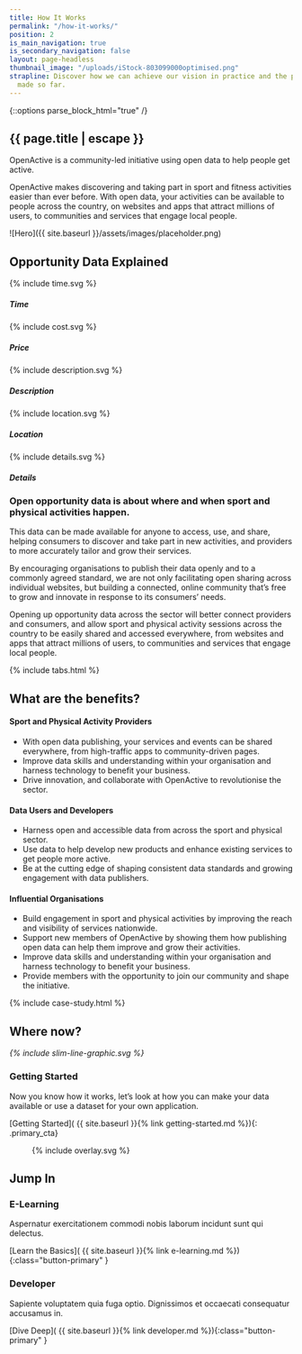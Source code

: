 ```yaml
---
title: How It Works
permalink: "/how-it-works/"
position: 2
is_main_navigation: true
is_secondary_navigation: false
layout: page-headless
thumbnail_image: "/uploads/iStock-803099000optimised.png"
strapline: Discover how we can achieve our vision in practice and the progress we’ve
  made so far.
---
```


{::options parse_block_html="true" /}

<!--  ---------------->
<!-- HERO BLOCK -->
<!--  ---------------->
<article class="hero--simple">
<div class="two">

<h1>{{ page.title | escape }}</h1>

 OpenActive is a community-led initiative using open data to help people get active.

OpenActive makes discovering and taking part in  sport and fitness activities easier than ever before. With open data, your activities can be available to people across the country,  on websites and apps that attract millions of users, to communities and services that engage local people.

<!-- Our goal is to collect and share opportunity data on what, where, and when physical activity sessions happen, and to make this information openly available to everyone, transforming the way people discover, access, and take part in new activities. -->
<!-- We believe that open opportunity data will revolutionise the sport and physical sector, helping providers to better deliver activities, attract engaged and active customers, and lead the nation in becoming more active together. -->

</div>
<div class="two">


![Hero]({{ site.baseurl }}/assets/images/placeholder.png)

</div>
</article>

<!--  ---------------->
<!-- WHAT IS OPPORTUNITY DATA -->
<!--  ---------------->
<article markdown="0" class="opportunity-data title-row">
<h2 class="sub-heading-two">Opportunity Data Explained</h2>
<div class="one freegrid-five">
<div>
{% include time.svg %}
<h5>Time</h5>
</div>
<div>
{% include cost.svg %}
<h5>Price</h5>
</div>
<div>
{% include description.svg %}
<h5>Description</h5>
</div>
<div>
{% include location.svg %}
<h5>Location</h5>
</div>
<div>
{% include details.svg %}
<h5>Details</h5>
</div>
</div>
</article>

<article>
<div class="one">

### Open opportunity data is about where and when sport and physical activities happen.
This data can be made available for anyone to access, use, and share, helping consumers to discover and take part in new activities, and providers to more accurately tailor and grow their services.

By encouraging organisations to publish their data openly and to a commonly agreed standard, we are not only facilitating open sharing across individual websites, but building a connected, online community that’s free to grow and innovate in response to its consumers’ needs.

Opening up opportunity data across the sector will better connect providers and consumers, and allow sport and physical activity sessions across the country to be easily shared and accessed everywhere, from websites and apps that attract millions of users, to communities and services that engage local people.

</div>
</article>


<!--  ---------------->
<!-- TABS -->
<!--  ---------------->
{% include tabs.html %}




<!--  ---------------->
<!-- WHAT ARE THE BENEFITS -->
<!--  ---------------->
<article class="title-row">
<h2 class="sub-heading-two">What are the benefits?</h2>
<div class="one subgrid">
<div class="three ">


#### Sport and Physical Activity Providers

* With open data publishing, your services and events can be shared everywhere, from high-traffic apps to community-driven pages.
* Improve data skills and understanding within your organisation and harness technology to benefit your business.
* Drive innovation, and collaborate with OpenActive to revolutionise the sector.

</div>
<div class="three">

#### Data Users and Developers

* Harness open and accessible data from across the sport and physical sector.
* Use data to help develop new products and enhance existing services to get people more active.
* Be at the cutting edge of shaping consistent data standards and growing engagement with data publishers.

</div>

<div class="three">

#### Influential Organisations

* Build engagement in sport and physical activities by improving the reach and visibility of services nationwide.
* Support new members of OpenActive by showing them how publishing open data can help them improve and grow their activities.
* Improve data skills and understanding within your organisation and harness technology to benefit your business.
* Provide members with the opportunity to join our community and shape the initiative.


</div>
</div>
</article>

<!--  ---------------->
<!-- CASE STUDIES BLOCK -->
<!--  ---------------->
<article class="title-row">
{% include case-study.html %}
</article>



<!--  ---------------->
<!-- GETTING STARTED TO ACTION -->
<!--  ---------------->
<article markdown="0" class="call_to_action--full-width">
<h2 class="sub-heading-two">Where now?</h2>
<i class="line-graphic">{% include slim-line-graphic.svg %}</i>

<div markdown="1" class="one">

### Getting Started
Now you know how it works, let’s look at how you can make your data available or use a dataset for your own application.

[Getting Started]( {{ site.baseurl }}{% link getting-started.md %}){: .primary_cta}


</div>
<figure>
<div class="mask">{% include overlay.svg %}</div>
<div class="image" style="background: url({{ site.baseurl }}/assets/images/sideplank.jpg)center center / cover no-repeat;"></div>
</figure>
</article>

<!--  ---------------->
<!-- LEARN/DEVELOP CALL TO ACTION -->
<!--  ---------------->
<article class="call_to_action title-row ">
<h2 class="sub-heading-two">Jump In</h2>
<div class="subgrid">
<div class="two">

### E-Learning
Aspernatur exercitationem commodi nobis laborum incidunt sunt qui delectus.

[Learn the Basics]( {{ site.baseurl }}{% link e-learning.md %}){:class="button-primary" }

</div>
<div class="two">

### Developer
Sapiente voluptatem quia fuga optio. Dignissimos et occaecati consequatur accusamus in.

[Dive Deep]( {{ site.baseurl }}{% link developer.md %}){:class="button-primary" }

</div>
</div>
</article>

